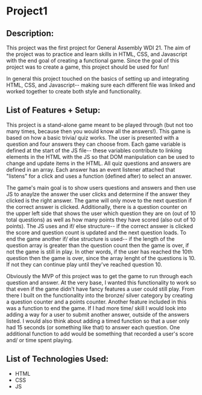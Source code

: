 # Project1

## Description: 

This project was the first project for General Assembly WDI 21. The aim of the project was to practice and learn skills in HTML, CSS, and Javascript with the end goal of creating a functional game. Since the goal of this project was to create a game, this project should be used for fun! 

In general this project touched on the basics of setting up and integrating HTML, CSS, and Javascript-- making sure each different file was linked and worked together to create both style and functionality. 


## List of Features + Setup: 

This project is a stand-alone game meant to be played through (but not too many times, because then you would know all the answers!). This game is based on how a basic trivia/ quiz works. The user is presented with a question and four answers they can choose from. Each game variable is defined at the start of the JS file-- these variables contribute to linking elements in the HTML with the JS so that DOM manipulation can be used to change and update items in the HTML. All quiz questions and answers are defined in an array. Each answer has an event listener attached that "listens" for a click and uses a function (defined after) to select an answer.

The game's main goal is to show users questions and answers and then use JS to anaylze the answer the user clicks and determine if the answer they clicked is the right answer. The game will only move to the next question if the correct answer is clicked. Additionally, there is a question counter on the upper left side that shows the user which question they are on (out of 10 total questions) as well as how many points they have scored (also out of 10 points). The JS uses and if/ else structure-- if the correct answer is clicked the score and question count is updated and the next question loads. To end the game another if/ else structure is used-- if the length of the question array is greater than the question count then the game is over, if not the game is still in play. In other words, if the user has reached the 10th question then the game is over, since the array lenght of the questions is 10. If not they can continue play until they've reached question 10. 

Obviously the MVP of this project was to get the game to run through each question and answer. At the very base, I wanted this functionality to work so that even if the game didn't have fancy features a user could still play. From there I built on the functionality  into the bronze/ silver category by creating a question counter and a points counter. Another feature included in this was a function to end the game. If I had more time/ skill I would look into adding a way for a user to submit another answer, outside of the answers listed. I would also think about adding a timed function so that a user only had 15 seconds (or something like that) to answer each question. One additional function to add would be something that recorded a user's score and/ or time spent playing. 


## List of Technologies Used: 
- HTML
- CSS 
- JS 




